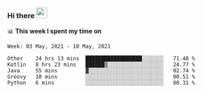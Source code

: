 ### Hi there <a href="https://www.gautamkrishnar.com/"><img src="https://media.giphy.com/media/hvRJCLFzcasrR4ia7z/giphy.gif" width="25px"></a>

📊 **This week I spent my time on**

<!--START_SECTION:waka-->
```text
Week: 03 May, 2021 - 10 May, 2021

Other    24 hrs 13 mins  ██████████████████░░░░░░░   71.48 % 
Kotlin   8 hrs 23 mins   ██████▒░░░░░░░░░░░░░░░░░░   24.77 % 
Java     55 mins         ▓░░░░░░░░░░░░░░░░░░░░░░░░   02.74 % 
Groovy   10 mins         ░░░░░░░░░░░░░░░░░░░░░░░░░   00.51 % 
Python   6 mins          ░░░░░░░░░░░░░░░░░░░░░░░░░   00.31 % 
```
<!--END_SECTION:waka-->
